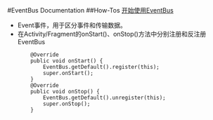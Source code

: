 #EventBus Documentation
##How-Tos
[开始使用EventBus](https://github.com/ssyijiu/Android-ReadingNotes/blob/master/EventBus-Doc/%E5%BC%80%E5%A7%8B%E4%BD%BF%E7%94%A8EventBus.md)




- Event事件，用于区分事件和传输数据。
- 在Activity/Fragment的onStart()、onStop()方法中分别注册和反注册EventBus
    ```
        @Override
        public void onStart() {
            EventBus.getDefault().register(this);
            super.onStart();
        }
        @Override
        public void onStop() {
            EventBus.getDefault().unregister(this);
            super.onStop();
        }
    
    ```